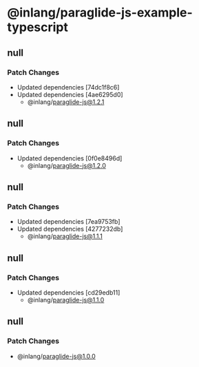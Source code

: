 # @inlang/paraglide-js-example-typescript

## null

### Patch Changes

- Updated dependencies [74dc1f8c6]
- Updated dependencies [4ae6295d0]
  - @inlang/paraglide-js@1.2.1

## null

### Patch Changes

- Updated dependencies [0f0e8496d]
  - @inlang/paraglide-js@1.2.0

## null

### Patch Changes

- Updated dependencies [7ea9753fb]
- Updated dependencies [4277232db]
  - @inlang/paraglide-js@1.1.1

## null

### Patch Changes

- Updated dependencies [cd29edb11]
  - @inlang/paraglide-js@1.1.0

## null

### Patch Changes

- @inlang/paraglide-js@1.0.0
